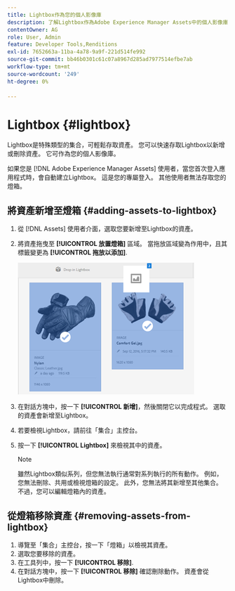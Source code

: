 ```yaml
---
title: Lightbox作為您的個人影像庫
description: 了解Lightbox作為Adobe Experience Manager Assets中的個人影像庫]。
contentOwner: AG
role: User, Admin
feature: Developer Tools,Renditions
exl-id: 7652663a-11ba-4a78-9a9f-221d514fe992
source-git-commit: bb46b0301c61c07a8967d285ad7977514efbe7ab
workflow-type: tm+mt
source-wordcount: '249'
ht-degree: 0%

---
```


# Lightbox {#lightbox}

Lightbox是特殊類型的集合，可輕鬆存取資產。 您可以快速存取Lightbox以新增或刪除資產。 它可作為您的個人影像庫。

如果您是 [!DNL Adobe Experience Manager Assets] 使用者，當您首次登入應用程式時，會自動建立Lightbox。 這是您的專屬登入。 其他使用者無法存取您的燈箱。

## 將資產新增至燈箱 {#adding-assets-to-lightbox}

1. 從 [!DNL Assets] 使用者介面，選取您要新增至Lightbox的資產。
1. 將資產拖曳至 **[!UICONTROL 放置燈箱]** 區域。 當拖放區域變為作用中，且其標籤變更為 **[!UICONTROL 拖放以添加]**.

   ![add_to_lightbox](assets/add_to_lightbox.png)

1. 在對話方塊中，按一下 **[!UICONTROL 新增]**，然後關閉它以完成程式。 選取的資產會新增至Lightbox。
1. 若要檢視Lightbox，請前往「集合」主控台。
1. 按一下 **[!UICONTROL Lightbox]** 來檢視其中的資產。

   >[!NOTE]
   >
   >雖然Lightbox類似系列，但您無法執行通常對系列執行的所有動作。 例如，您無法刪除、共用或檢視燈箱的設定。 此外，您無法將其新增至其他集合。 不過，您可以編輯燈箱內的資產。

## 從燈箱移除資產 {#removing-assets-from-lightbox}

1. 導覽至「集合」主控台，按一下「燈箱」以檢視其資產。
1. 選取您要移除的資產。
1. 在工具列中，按一下 **[!UICONTROL 移除]**.
1. 在對話方塊中，按一下 **[!UICONTROL 移除]** 確認刪除動作。 資產會從Lightbox中刪除。
